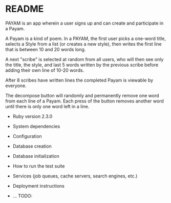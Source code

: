 # README

PAYAM is an app wherein a user signs up and can create and participate in a Payam.

A Payam is a kind of poem. In a PAYAM, the first user picks a one-word title, selects a Style from a list (or creates a new style), then writes the first line that is between 10 and 20 words long.

A next "scribe" is selected at random from all users, who will then see only the title, the style, and last 5 words written by the previous scribe before adding their own line of 10-20 words.

After 8 scribes have written lines the completed Payam is viewable by everyone.

The decompose button will randomly and permanently remove one word from each line of a Payam. Each press of the button removes another word until there is only one word left in a line.

* Ruby version
2.3.0

* System dependencies

* Configuration

* Database creation

* Database initialization

* How to run the test suite

* Services (job queues, cache servers, search engines, etc.)

* Deployment instructions

* ... TODO:
